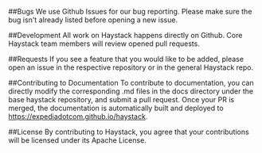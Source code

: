 ##Bugs
We use Github Issues for our bug reporting. Please make sure the bug isn't already listed before opening a new issue.

##Development
All work on Haystack happens directly on Github. Core Haystack team members will review opened pull requests.

##Requests
If you see a feature that you would like to be added, please open an issue in the respective repository or in the general Haystack repo.

##Contributing to Documentation
To contribute to documentation, you can directly modify the corresponding .md files in the docs directory under the base haystack repository, and submit a pull request. Once your PR is merged, the documentation is automatically built and deployed to https://expediadotcom.github.io/haystack.

##License
By contributing to Haystack, you agree that your contributions will be licensed under its Apache License.